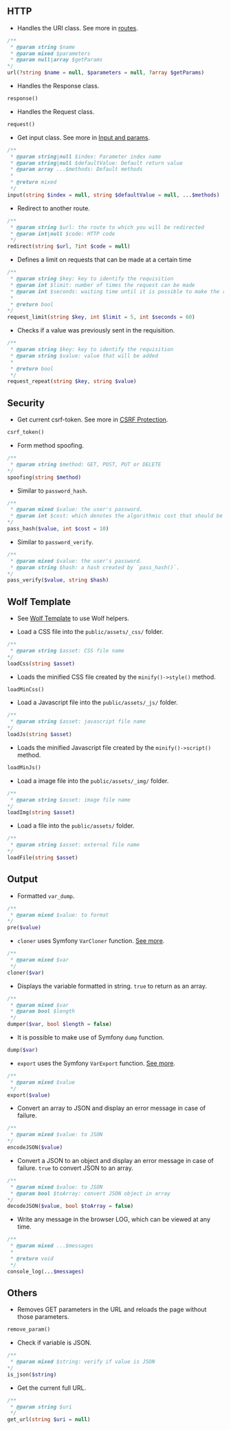 ## HTTP

- Handles the URI class. See more in [routes](routes.md).

```php
/**
 * @param string $name
 * @param mixed $parameters
 * @param null|array $getParams
*/
url(?string $name = null, $parameters = null, ?array $getParams)
```

- Handles the Response class.

```php
response()
```

- Handles the Request class.

```php
request()
```

- Get input class. See more in [Input and params](input.md).

```php
/**
 * @param string|null $index: Parameter index name
 * @param string|null $defaultValue: Default return value
 * @param array ...$methods: Default methods
 * 
 * @return mixed
 */
input(string $index = null, string $defaultValue = null, ...$methods)
```

- Redirect to another route.

```php
/**
 * @param string $url: the route to which you will be redirected
 * @param int|null $code: HTTP code
 */
redirect(string $url, ?int $code = null)
```

- Defines a limit on requests that can be made at a certain time 

```php
/**
 * @param string $key: key to identify the requisition 
 * @param int $limit: number of times the request can be made
 * @param int $seconds: waiting time until it is possible to make the request again. 
 * 
 * @return bool
*/
request_limit(string $key, int $limit = 5, int $seconds = 60)
```

- Checks if a value was previously sent in the requisition.

```php
/**
 * @param string $key: key to identify the requisition 
 * @param string $value: value that will be added
 * 
 * @return bool
 */
request_repeat(string $key, string $value)
```

## Security

- Get current csrf-token. See more in [CSRF Protection](csrf.md).

```php
csrf_token()
```

- Form method spoofing.

```php
/**
 * @param string $method: GET, POST, PUT or DELETE
*/
spoofing(string $method)
```

- Similar to `password_hash`.

```php
/**
 * @param mixed $value: the user's password. 
 * @param int $cost: which denotes the algorithmic cost that should be used.
*/
pass_hash($value, int $cost = 10)
```

- Similar to `password_verify`.

```php
/**
 * @param mixed $value: the user's password. 
 * @param string $hash: a hash created by `pass_hash()`.
*/
pass_verify($value, string $hash)
```

## Wolf Template

- See [Wolf Template](wolf.md) to use Wolf helpers.

- Load a CSS file into the `public/assets/_css/` folder.

```php
/**
 * @param string $asset: CSS file name
*/
loadCss(string $asset)
```

- Loads the minified CSS file created by the `minify()->style()` method.

```php
loadMinCss()
```

- Load a Javascript file into the `public/assets/_js/` folder.

```php
/**
 * @param string $asset: javascript file name
*/
loadJs(string $asset)
```

- Loads the minified Javascript file created by the `minify()->script()` method.

```php
loadMinJs()
```

- Load a image file into the `public/assets/_img/` folder.

```php
/**
 * @param string $asset: image file name
*/
loadImg(string $asset)
```

- Load a file into the `public/assets/` folder.

```php
/**
 * @param string $asset: external file name
*/
loadFile(string $asset)
```

## Output

- Formatted `var_dump`.

```php
/**
 * @param mixed $value: to format
*/
pre($value)
```

- `cloner` uses Symfony `VarCloner` function. [See more](https://symfony.com/doc/current/components/var_dumper/advanced.html).

```php
/**
 * @param mixed $var
 */
cloner($var)
```

- Displays the variable formatted in string. `true` to return as an array.

```php
/**
 * @param mixed $var
 * @param bool $length
 */
dumper($var, bool $length = false)
```

- It is possible to make use of Symfony `dump` function.

```php
dump($var)
```

- `export` uses the Symfony `VarExport` function. [See more](https://symfony.com/doc/current/components/var_exporter.html).

```php
/**
 * @param mixed $value
 */
export($value)
```

- Convert an array to JSON and display an error message in case of failure.

```php
/**
 * @param mixed $value: to JSON
*/
encodeJSON($value)
```

- Convert a JSON to an object and display an error message in case of failure. `true` to convert JSON to an array.

```php
/**
 * @param mixed $value: to JSON
 * @param bool $toArray: convert JSON object in array
*/
decodeJSON($value, bool $toArray = false)
```

- Write any message in the browser LOG, which can be viewed at any time.

```php
/**
 * @param mixed ...$messages
 * 
 * @return void
 */
console_log(...$messages)
```

## Others

- Removes GET parameters in the URL and reloads the page without those parameters.

```php
remove_param()
```

- Check if variable is JSON.

```php
/**
 * @param mixed $string: verify if value is JSON
*/
is_json($string)
```

- Get the current full URL.

```php
/**
 * @param string $uri
 */
get_url(string $uri = null)
```